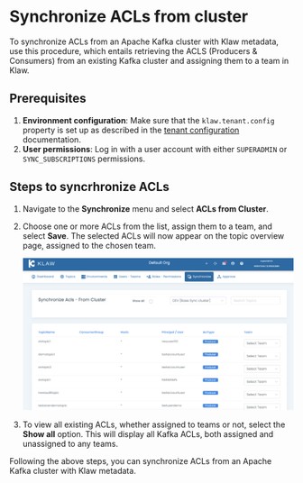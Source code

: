 # Synchronize ACLs from cluster

To synchronize ACLs from an Apache Kafka cluster with Klaw metadata, use
this procedure, which entails retrieving the ACLS (Producers &
Consumers) from an existing Kafka cluster and assigning them to a team
in Klaw.

## Prerequisites

1. **Environment configuration**: Make sure that the `klaw.tenant.config` property is set up as described in
   the [tenant configuration](tenant-config.md) documentation.
2. **User permissions**: Log in with a user account with either `SUPERADMIN` or `SYNC_SUBSCRIPTIONS` permissions.

## Steps to syncrhronize ACLs

1. Navigate to the **Synchronize** menu and select **ACLs from Cluster**.
2. Choose one or more ACLs from the list, assign them to a team, and select **Save**. The selected ACLs
   will now appear on the topic overview page, assigned to the chosen team.

   ![image](../../../static/images/sync/SyncAclsFromCluster.png)

3. To view all existing ACLs, whether assigned to teams or not, select the **Show all** option. This will display all
   Kafka ACLs, both assigned and unassigned to any teams.

Following the above steps, you can synchronize ACLs from an Apache Kafka cluster with Klaw metadata.
